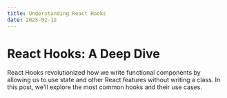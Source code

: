 ```yaml
---
title: Understanding React Hooks
date: 2025-02-12
---
```


# React Hooks: A Deep Dive

React Hooks revolutionized how we write functional components by allowing us to use state and other React features without writing a class. In this post, we'll explore the most common hooks and their use cases.
